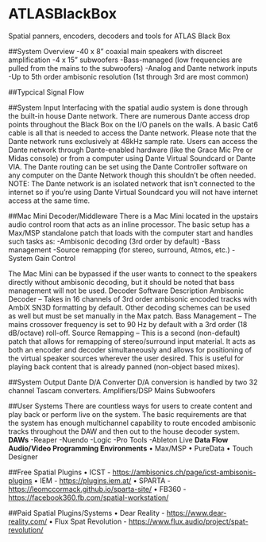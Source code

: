 # ATLASBlackBox
Spatial panners, encoders, decoders and tools for ATLAS Black Box

##System Overview
-40 x 8” coaxial main speakers with discreet amplification
-4 x 15” subwoofers
-Bass-managed (low frequencies are pulled from the mains to the subwoofers)
-Analog and Dante network inputs
-Up to 5th order ambisonic resolution (1st through 3rd are most common)

##Typcical Signal Flow

##System Input
Interfacing with the spatial audio system is done through the built-in house Dante network. There are numerous Dante access drop points throughout the Black Box on the I/O panels on the walls. A basic Cat6 cable is all that is needed to access the Dante network. Please note that the Dante network runs exclusively at 48kHz sample rate.
Users can access the Dante network through Dante-enabled hardware (like the Grace Mic Pre or Midas console) or from a computer using Dante Virtual Soundcard or Dante VIA. The Dante routing can be set using the Dante Controller software on any computer on the Dante Network though this shouldn’t be often needed.
NOTE: The Dante network is an isolated network that isn’t connected to the internet so if you’re using Dante Virtual Soundcard you will not have internet access at the same time.

##Mac Mini Decoder/Middleware
There is a Mac Mini located in the upstairs audio control room that acts as an inline processor. The basic setup has a Max/MSP standalone patch that loads with the computer start and handles such tasks as:
-Ambisonic decoding (3rd order by default)
-Bass management
-Source remapping (for stereo, surround, Atmos, etc.)
-System Gain Control

The Mac Mini can be bypassed if the user wants to connect to the speakers directly without ambisonic decoding, but it should be noted that bass management will not be used.
Decoder Software Description
Ambisonic Decoder – Takes in 16 channels of 3rd order ambisonic encoded tracks with AmbiX SN3D formatting by default. Other decoding schemes can be used as well but must be set manually in the Max patch.
Bass Management – The mains crossover frequency is set to 90 Hz by default with a 3rd order (18 dB/octave) roll-off.
Source Remapping – This is a second (non-default) patch that allows for remapping of stereo/surround input material. It acts as both an encoder and decoder simultaneously and allows for positioning of the virtual speaker sources wherever the user desired. This is useful for playing back content that is already panned (non-object based mixes).

##System Output
Dante D/A Converter
D/A conversion is handled by two 32 channel Tascam converters. 
Amplifiers/DSP
Mains
Subwoofers

##User Systems
There are countless ways for users to create content and play back or perform live on the system. The basic requirements are that the system has enough multichannel capability to route encoded ambisonic tracks throughout the DAW and then out to the house decoder system. 
**DAWs**
-Reaper
-Nuendo
-Logic
-Pro Tools
-Ableton Live
**Data Flow Audio/Video Programming Environments**
•	Max/MSP
•	PureData
•	Touch Designer

##Free Spatial Plugins
•	ICST - https://ambisonics.ch/page/icst-ambisonis-plugins
•	IEM - https://plugins.iem.at/
•	SPARTA - https://leomccormack.github.io/sparta-site/
•	FB360 - https://facebook360.fb.com/spatial-workstation/

##Paid Spatial Plugins/Systems
•	Dear Reality - https://www.dear-reality.com/
•	Flux Spat Revolution - https://www.flux.audio/project/spat-revolution/
